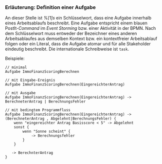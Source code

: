 ### Erläuterung: Definition einer Aufgabe

An dieser Stelle ist _%[1]s_ ein Schlüsselwort, dass eine Aufgabe innerhalb eines Arbeitsablaufs beschreibt.
Eine Aufgabe entspricht einem blauen PostIt-_Command_ im _Event Storming_ bzw. einer Aktivität in der BPMN.
Nach dem Schlüsselwort muss entweder der Bezeichner eines anderen Arbeitsablaufes aus demselben Kontext bzw. ein kontextfreier Arbeitsablauf folgen oder ein Literal, dass die Aufgabe atomar und für alle Stakeholder eindeutig beschreibt.
Die internationale Schreibweise ist `task`.

Beispiele:

```ddd
// minimal
Aufgabe ImmoFinanzScoringBerechnen

// mit Eingabe-Ereignis
Aufgabe ImmoFinanzScoringBerechnen(EingereichterAntrag)

// mit Ausgabe
Aufgabe ImmoFinanzScoringBerechnen(EingereichterAntrag) -> BerechneterAntrag | BerechnungsFehler

// mit bedingtem Programmfluss
Aufgabe ImmoFinanzScoringBerechnen(EingereichterAntrag) -> (BerechneterAntrag , Abgelehnt|BerechnungsFehler) {
    wenn "eingereichter Antrag Basisscore < 5" -> Abgelehnt
    sonst {
        wenn "Sonne scheint" {
            -> Berechnungsfehler
        }
    }
   
   -> BerechnterAntrag
}

```



